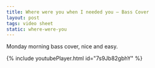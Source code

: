 ```yaml
---
title: Where were you when I needed you — Bass Cover
layout: post
tags: video sheet
static: where-were-you
---
```


Monday morning bass cover, nice and easy.

{% include youtubePlayer.html id="7s9Jb82gbhY" %}

